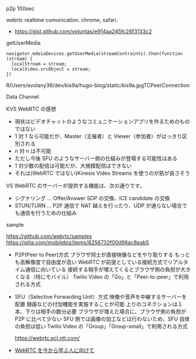 p2p 100sec

webrtc realtime comunication.
chrome, safari.

- <https://gist.github.com/voluntas/e914aa245fc26f3133c2>

getUserMedia

```
navigator.mdeiaDevices.getUserMedia(streamContraints).then(function (stream) {
  localStream = stream;
  localVideo.srcObject = stream;
})
```

R/Users/evolany36/dev/kis9a/hugo-blog/static/kis9a.jpgTCPeerConnection

Data Channel

KVS WebRTC の感想

- 現状はビデオチャットのようなコミュニケーションアプリを作るためのものではない
- 1 対 1 なら可能だが、Master（主催者）と Viewer（参加者）がはっきり区別される
- n 対 n は不可能
- ただし今後 SFU のようなサーバー側の仕組みが登場する可能性はある
- 1 対少数の配信は可能だが、大規模配信はできない
- それは(WebRTC ではない)Kinesis Video Streams を使うのが筋が良さそう

VS WebRTC のサーバーが提供する機能は、次の通りです。

- シグナリング ... Offer/Answer SDP の交換、ICE candidate の交換
- STUN/TURN ... P2P 通信で NAT 越えを行ったり、UDP が通らない場合でも通信を行うための仕組み

sample

<https://github.com/webrtc/samples>
<https://qiita.com/mobilebiz/items/8256732f00d96ac8eab5>

- P2P(Peer to Peer)方式
  ブラウザ同士が直接映像などをやり取りする
  もっとも高解像度で自由度が高い
  WebRTC が前提としている接続方式でリアルタイム通信に向いている
  接続する相手が増えてくるとブラウザ側の負担が大きくなる（特にモバイル）
  Twilio Video の「Go」と「Peer-to-peer」で利用される方式

- SFU（Selective Forwarding Unit）方式
  映像や音声を中継するサーバーを配置
  録画などの付加機能を実施することが可能
  上りのコネクションは１本、下りは相手の数分必要
  ブラウザが増えた場合に、ブラウザ側の負担が P2P に比べて少ない
  SFU 側では画像の加工などは行わないため、SFU 自体の負担は低い
  Twilio Video の「Group」「Group-small」で利用される方式

  <https://webrtc.ecl.ntt.com/>

- [WebRTC を今から学ぶ人に向けて](https://zenn.dev/voluntas/scraps/82b9e111f43ab3)
